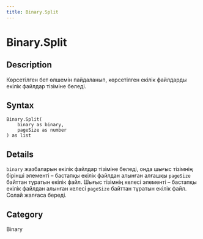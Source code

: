 ```yaml
---
title: Binary.Split
---
```


# Binary.Split


## Description

Көрсетілген бет өлшемін пайдаланып, көрсетілген екілік файлдарды екілік файлдар тізіміне бөледі.


## Syntax

```powerquery
Binary.Split(
    binary as binary,
    pageSize as number
) as list
```


## Details

<code>binary</code> жазбаларын екілік файлдар тізіміне бөледі, онда шығыс тізімнің бірінші элементі –     бастапқы екілік файлдан алынған алғашқы <code>pageSize</code> байттан тұратын екілік файл. Шығыс тізімнің келесі элементі – бастапқы екілік файлдан алынған келесі <code>pageSize</code> байттан тұратын екілік файл. Солай жалғаса береді.



## Category
Binary
